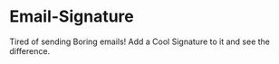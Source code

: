 # Email-Signature
Tired of sending Boring emails! Add a Cool Signature to it and see the difference.
